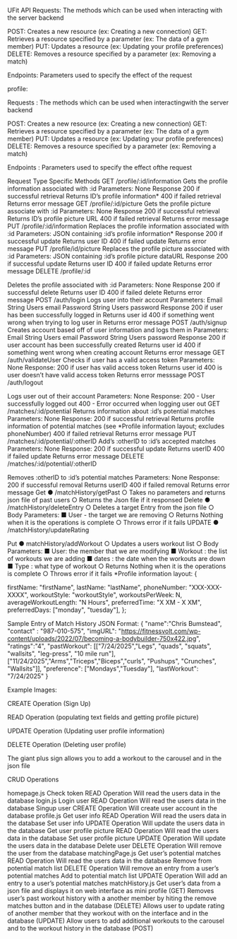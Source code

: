 UFit API
Requests: The methods which can be used when interacting with the server backend

POST:		Creates a new resource (ex: Creating a new connection)
GET:		Retrieves a resource specified by a parameter (ex: The data of a gym member)
PUT:		Updates a resource (ex: Updating your profile preferences)
DELETE:	Removes a resource specified by a parameter (ex: Removing a match)

Endpoints: Parameters used to specify the effect of the request

profile: 


Requests : The methods which can be used when interactingwith the server backend

POST: Creates a new resource (ex: Creating a new connection)
GET: Retrieves a resource specified by a parameter (ex: The data of a gym member)
PUT: Updates a resource (ex: Updating your profile preferences)
DELETE: Removes a resource specified by a parameter (ex: Removing a match)

Endpoints : Parameters used to specify the effect ofthe request


Request Type Specific Methods
GET /profile/:id/information
Gets the profile information associated with :id
Parameters:
None
Response
200 if successful retrieval
Returns ID’s profile information*
400 if failed retrieval
Returns error message
GET /profile/:id/picture
Gets the profile picture associate with :id
Parameters:
None
Response
200 if successful retrieval
Returns ID’s profile picture URL
400 if failed retrieval
Returns error message
PUT /profile/:id/information
Replaces the profile information associated with :id
Parameters:
JSON containing :id’s profile information*
Response
200 if successful update
Returns user ID
400 if failed update
Returns error message
PUT /profile/id/picture
Replaces the profile picture associated with :id
Parameters:
JSON containing :id’s profile picture
dataURL
Response
200 if successful update
Returns user ID
400 if failed update
Returns error message
DELETE /profile/:id

Deletes the profile associated with :id
Parameters:
None
Response
200 if successful delete
Returns user ID
400 if failed delete
Returns error message
POST /auth/login
Logs user into their account
Parameters:
Email
String
Users email
Password
String
Users password
Response
200 if user has been successfully logged in
Returns user id
400 if something went wrong when trying to
log user in
Returns error message
POST /auth/signup
Creates account based off of user information and
logs them in
Parameters:
Email
String
Users email
Password
String
Users password
Response
200 if user account has been successfully
created
Returns user id
400 if something went wrong when creating
account
Returns error message
GET /auth/validateUser
Checks if user has a valid access token
Parameters:
None
Response:
200 if user has valid access token
Returns user id
400 is user doesn’t have valid access token
Returns error messsage
POST /auth/logout

Logs user out of their account
Parameters:
None
Response:
200 - User successfully logged out
400 - Error occurred when logging user out
GET /matches/:id/potential
Returns information about :id’s potential matches
Parameters:
None
Response:
200 if successful retrieval
Returns profile information of
potential matches (see *Profile
information layout; excludes
phoneNumber)
400 if failed retrieval
Returns error message
PUT /matches/:id/potential/:otherID
Add’s :otherID to :id’s accepted matches
Parameters:
None
Response:
200 if successful update
Returns userID
400 if failed update
Returns error message
DELETE /matches/:id/potential/:otherID

Removes :otherID to :id’s potential matches
Parameters:
None
Response:
200 if successful removal
Returns userID
400 if failed removal
Returns error message
Get ● /matchHistory/getPast
○ Takes no parameters and returns json file of past
users
○ Returns the Json file if it responsed
Delete ● /matchHistory/deleteEntry
○ Deletes a target Entry from the json file
○ Body Parameters:
■ User - the target we are removing
○ Returns Nothing when it is the operations is
complete
○ Throws error if it fails
UPDATE ● /matchHistory/updateRating

Put ● matchHistory/addWorkout
○ Updates a users workout list
○ Body Parameters:
■ User: the member that we are modifying
■ Workout : the list of workouts we are
adding
■ dates : the date when the workouts are
down
■ Type : what type of workout
○ Returns Nothing when it is the operations is
complete
○ Throws error if it fails
*Profile information layout:
{

firstName: "firstName",
lastName: "lastName",
phoneNumber: "XXX-XXX-XXXX",
workoutStyle: "workoutStyle",
workoutsPerWeek: N,
averageWorkoutLength: "N Hours",
preferredTime: "X XM - X XM",
preferredDays: ["monday", "tuesday"],
};

Sample Entry of Match History JSON Format:
{
"name":"Chris Bumstead",
"contact" : "987-010-575",
"imgURL":
"https://fitnessvolt.com/wp-content/uploads/2022/07/becoming-a-bodybuilder-750x422.jpg",
"ratings":"4",
"pastWorkout": [["7/24/2025","Legs", "quads", "squats", "wallsits", "leg-press", "10 mile
run"],["11/24/2025","Arms","Triceps","Biceps","curls", "Pushups", "Crunches", "Wallsits"]],
"preference": ["Mondays","Tuesday"],
"lastWorkout": "7/24/2025"
}

Example Images:

CREATE Operation (Sign Up)

READ Operation (populating text fields and getting profile picture)

UPDATE Operation (Updating user profile information)

DELETE Operation (Deleting user profile)

The giant plus sign allows you to add a workout to the carousel and in the json file

CRUD Operations

homepage.js
Check token
READ Operation
Will read the users data in the database
login.js
Login user
READ Operation
Will read the users data in the database
Singup user
CREATE Operation
Will create user account in the database
profile.js
Get user info
READ Operation
Will read the users data in the database
Set user info
UPDATE Operation
Will update the users data in the database
Get user profile picture
READ Operation
Will read the users data in the database
Set user profile picture
UPDATE Operation
Will update the users data in the database
Delete user
DELETE Operation
Will remove the user from the database
matchingPage.js
Get user’s potential matches
READ Operation
Will read the users data in the database
Remove from potential match list
DELETE Operation
Will remove an entry from a user’s potential matches
Add to potential match list
UPDATE Operation
Will add an entry to a user’s potential matches
matchHistory.js
Get user’s data from a json file and displays it on web interface as mini profile
(GET)
Removes user’s past workout history with a another member by hiting the
remove matches button and in the database (DELETE)
Allows user to update rating of another member that they workout with on the
interface and in the database (UPDATE)
Allow users to add additional workouts to the carousel and to the workout history
in the database (POST)
